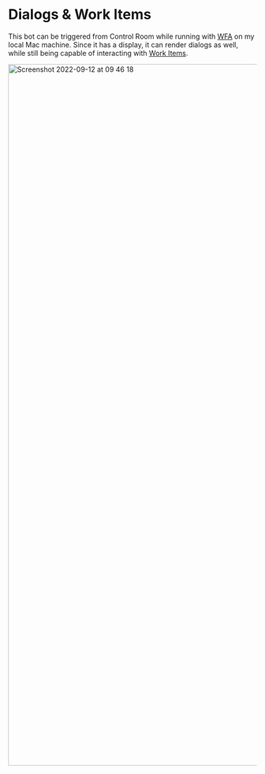# Dialogs & Work Items

This bot can be triggered from Control Room while running with [WFA](https://robocorp.com/docs/control-room/configuring-workforce/overview#what-is-robocorp-workforce-agent) on my local Mac machine. Since it has a display, it can render dialogs as well, while still being capable of interacting with [Work Items](https://robocorp.com/docs/development-guide/control-room/work-items#what-is-a-work-item).

<img width="1424" alt="Screenshot 2022-09-12 at 09 46 18" src="https://user-images.githubusercontent.com/709053/189590643-122efcd6-6980-4449-a9ff-cc564e9e53b2.png">
